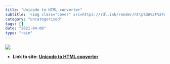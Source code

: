 ```yaml
---
title: "Unicode to HTML converter"
subtitle: '<img class="cover" src=https://rdl.ink/render/http%3A%2F%2Fwww.unicodetools.com%2Funicode%2Fconvert-...'
category: "uncategorized"
tags: []
date: "2021-04-06"
type: "rain"
---
```

<img class="cover" src=https://rdl.ink/render/http%3A%2F%2Fwww.unicodetools.com%2Funicode%2Fconvert-to-html.php>


* **Link to site:** **[Unicode to HTML converter](http://www.unicodetools.com/unicode/convert-to-html.php)**